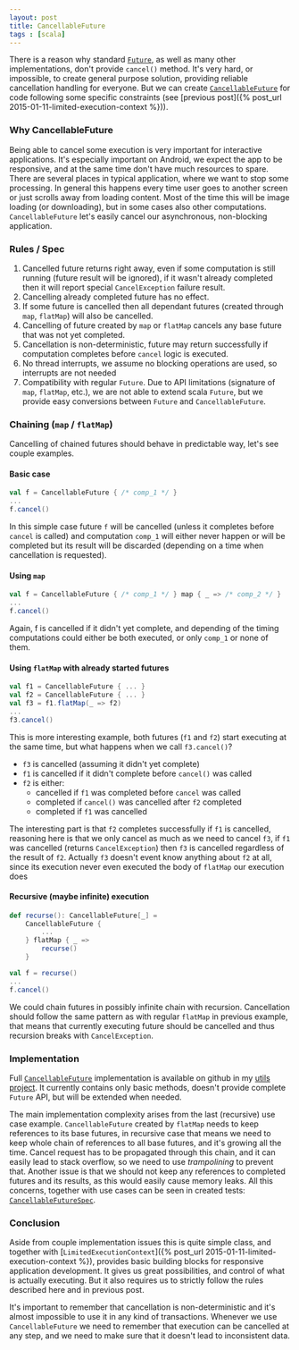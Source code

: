 ```yaml
---
layout: post
title: CancellableFuture
tags : [scala]
---
```


There is a reason why standard [`Future`](http://www.scala-lang.org/files/archive/nightly/docs/library/index.html#scala.concurrent.Future),
as well as many other implementations, don't provide `cancel()` method. It's very hard, or impossible, to create general purpose solution,
providing reliable cancellation handling for everyone. But we can create 
[`CancellableFuture`](https://github.com/zbsz/geteit-utils/blob/master/src/main/scala/com/geteit/concurrent/CancellableFuture.scala) 
for code following some specific constraints (see [previous post]({% post_url 2015-01-11-limited-execution-context %})).

### Why CancellableFuture

Being able to cancel some execution is very important for interactive applications. It's especially important on Android, we expect the app
to be responsive, and at the same time don't have much resources to spare. There are several places in typical application, where we want to 
stop some processing. In general this happens every time user goes to another screen or just scrolls away from loading content. 
Most of the time this will be image loading (or downloading), but in some cases also other computations. `CancellableFuture` let's easily cancel our
asynchronous, non-blocking application.
 
### Rules / Spec

1. Cancelled future returns right away, even if some computation is still running (future result will be ignored), 
if it wasn't already completed then it will report special `CancelException` failure result.
2. Cancelling already completed future has no effect.
3. If some future is cancelled then all dependant futures (created through `map`, `flatMap`) will also be cancelled.
4. Cancelling of future created by `map` or `flatMap` cancels any base future that was not yet completed.
5. Cancellation is non-deterministic, future may return successfully if computation completes before `cancel` logic is executed.
6. No thread interrupts, we assume no blocking operations are used, so interrupts are not needed
7. Compatibility with regular `Future`. Due to API limitations (signature of `map`, `flatMap`, etc.), we are not able to extend scala `Future`, but we provide
easy conversions between `Future` and `CancellableFuture`.

### Chaining (`map` / `flatMap`)

Cancelling of chained futures should behave in predictable way, let's see couple examples.

#### Basic case

```scala
val f = CancellableFuture { /* comp_1 */ }
...
f.cancel()
```

In this simple case future `f` will be cancelled (unless it completes before `cancel` is called) and computation `comp_1` 
will either never happen or will be completed but its result will be discarded (depending on a time when cancellation is requested).

#### Using `map`

```scala
val f = CancellableFuture { /* comp_1 */ } map { _ => /* comp_2 */ }
...
f.cancel()
```

Again, f is cancelled if it didn't yet complete, and depending of the timing computations could either be both executed, or only `comp_1` or none of them.

#### Using `flatMap` with already started futures

```scala
val f1 = CancellableFuture { ... }
val f2 = CancellableFuture { ... }
val f3 = f1.flatMap(_ => f2)
...
f3.cancel()
```

This is more interesting example, both futures (`f1` and `f2`) start executing at the same time, but what happens when we call `f3.cancel()`?

 - `f3` is cancelled (assuming it didn't yet complete)
 - `f1` is cancelled if it didn't complete before `cancel()` was called
 - `f2` is either:
    - cancelled if `f1` was completed before `cancel` was called
    - completed if `cancel()` was cancelled after `f2` completed
    - completed if `f1` was cancelled
    
The interesting part is that `f2` completes successfully if `f1` is cancelled, reasoning here is that we only cancel as much as we need to cancel `f3`, 
if `f1` was cancelled (returns `CancelException`) then `f3` is cancelled regardless of the result of `f2`.
Actually `f3` doesn't event know anything about `f2` at all, since its execution never even executed the body of `flatMap` our execution does
    
#### Recursive (maybe infinite) execution

```scala
def recurse(): CancellableFuture[_] =
    CancellableFuture { 
        ... 
    } flatMap { _ => 
        recurse()
    }

val f = recurse()
...
f.cancel()
```

We could chain futures in possibly infinite chain with recursion. Cancellation should follow the same pattern as with regular `flatMap` in previous example,
that means that currently executing future should be cancelled and thus recursion breaks with `CancelException`.

### Implementation

Full [`CancellableFuture`](https://github.com/zbsz/geteit-utils/blob/master/src/main/scala/com/geteit/concurrent/CancellableFuture.scala) implementation
is available on github in my [utils project](https://github.com/zbsz/geteit-utils/). It currently contains only basic methods, doesn't provide complete `Future`
API, but will be extended when needed.

The main implementation complexity arises from the last (recursive) use case example. `CancellableFuture` created by `flatMap` needs to keep references to
its base futures, in recursive case that means we need to keep whole chain of references to all base futures, and it's growing all the time. 
Cancel request has to be propagated through this chain, and it can easily lead to stack overflow, so we need to use *trampolining* to prevent that.
Another issue is that we should not keep any references to completed futures and its results, as this would easily cause memory leaks.
All this concerns, together with use cases can be seen in created tests:
[`CancellableFutureSpec`](https://github.com/zbsz/geteit-utils/blob/master/src/test/scala/com/geteit/concurrent/CancellableFutureSpec.scala).

### Conclusion

Aside from couple implementation issues this is quite simple class, and together with [`LimitedExecutionContext`]({% post_url 2015-01-11-limited-execution-context %}),
provides basic building blocks for responsive application development. It gives us great possibilities, and control of what is actually executing. 
But it also requires us to strictly follow the rules described here and in previous post. 

It's important to remember that cancellation is non-deterministic 
and it's almost impossible to use it in any kind of transactions. Whenever we use `CancellableFuture` we need to remember that execution can be cancelled 
at any step, and we need to make sure that it doesn't lead to inconsistent data.